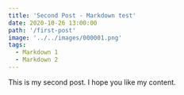 ```yaml
---
title: 'Second Post - Markdown test'
date: 2020-10-26 13:00:00
path: '/first-post'
image: '../../images/000001.png'
tags:
  - Markdown 1
  - Markdown 2
---
```


This is my second post. I hope you like my content.
